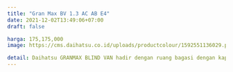 ```yaml
---
title: "Gran Max BV 1.3 AC AB E4"
date: 2021-12-02T13:49:06+07:00
draft: false

harga: 175,175,000
image: https://cms.daihatsu.co.id/uploads/productcolour/1592551136029.png

detail: Daihatsu GRANMAX BLIND VAN hadir dengan ruang bagasi dengan kapasitas yang besar, muat untuk menyimpan bermacam barang bawaan di setiap aktivitas Anda. Selain itu GRANMAX BLIND VAN juga memiliki mesin yang bandel, sehingga dapat digunakan untuk seluruh kebutuhan Anda.
---
```


